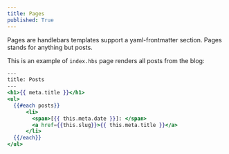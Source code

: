 ```yaml
---
title: Pages
published: True
---
```


Pages are handlebars templates support a yaml-frontmatter section. Pages stands for anything but posts. 

This is an example of `index.hbs` page renders all posts from the blog:

```handlebars
---
title: Posts
---
<h1>{{ meta.title }}</h1>
<ul>
  {{#each posts}}
      <li>
        <span>[{{ this.meta.date }}]: </span>
        <a href={{this.slug}}>{{ this.meta.title }}</a>
      </li>
  {{/each}}
</ul>

```
